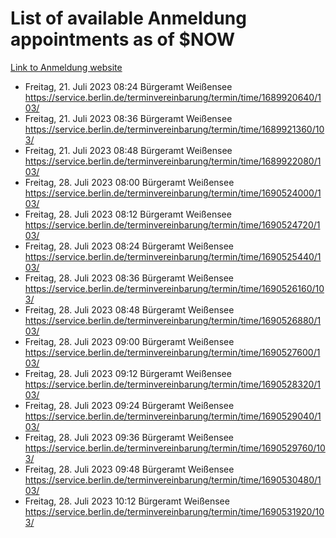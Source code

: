 # List of available Anmeldung appointments as of $NOW
[Link to Anmeldung website](https://service.berlin.de/terminvereinbarung/termin/tag.php?termin=1&anliegen[]=120686&dienstleisterlist=122210,122217,327316,122219,327312,122227,327314,122231,327346,122243,327348,122254,122252,329742,122260,329745,122262,329748,122271,327278,122273,327274,122277,327276,330436,122280,327294,122282,327290,122284,327292,122291,327270,122285,327266,122286,327264,122296,327268,150230,329760,122297,327286,122294,327284,122312,329763,122314,329775,122304,327330,122311,327334,122309,327332,317869,122281,327352,122279,329772,122283,122276,327324,122274,327326,122267,329766,122246,327318,122251,327320,122257,327322,122208,327298,122226,327300&herkunft=http%3A%2F%2Fservice.berlin.de%2Fdienstleistung%2F120686%2F)
- Freitag, 21. Juli 2023 08:24 Bürgeramt Weißensee https://service.berlin.de/terminvereinbarung/termin/time/1689920640/103/
- Freitag, 21. Juli 2023 08:36 Bürgeramt Weißensee https://service.berlin.de/terminvereinbarung/termin/time/1689921360/103/
- Freitag, 21. Juli 2023 08:48 Bürgeramt Weißensee https://service.berlin.de/terminvereinbarung/termin/time/1689922080/103/
- Freitag, 28. Juli 2023 08:00 Bürgeramt Weißensee https://service.berlin.de/terminvereinbarung/termin/time/1690524000/103/
- Freitag, 28. Juli 2023 08:12 Bürgeramt Weißensee https://service.berlin.de/terminvereinbarung/termin/time/1690524720/103/
- Freitag, 28. Juli 2023 08:24 Bürgeramt Weißensee https://service.berlin.de/terminvereinbarung/termin/time/1690525440/103/
- Freitag, 28. Juli 2023 08:36 Bürgeramt Weißensee https://service.berlin.de/terminvereinbarung/termin/time/1690526160/103/
- Freitag, 28. Juli 2023 08:48 Bürgeramt Weißensee https://service.berlin.de/terminvereinbarung/termin/time/1690526880/103/
- Freitag, 28. Juli 2023 09:00 Bürgeramt Weißensee https://service.berlin.de/terminvereinbarung/termin/time/1690527600/103/
- Freitag, 28. Juli 2023 09:12 Bürgeramt Weißensee https://service.berlin.de/terminvereinbarung/termin/time/1690528320/103/
- Freitag, 28. Juli 2023 09:24 Bürgeramt Weißensee https://service.berlin.de/terminvereinbarung/termin/time/1690529040/103/
- Freitag, 28. Juli 2023 09:36 Bürgeramt Weißensee https://service.berlin.de/terminvereinbarung/termin/time/1690529760/103/
- Freitag, 28. Juli 2023 09:48 Bürgeramt Weißensee https://service.berlin.de/terminvereinbarung/termin/time/1690530480/103/
- Freitag, 28. Juli 2023 10:12 Bürgeramt Weißensee https://service.berlin.de/terminvereinbarung/termin/time/1690531920/103/
